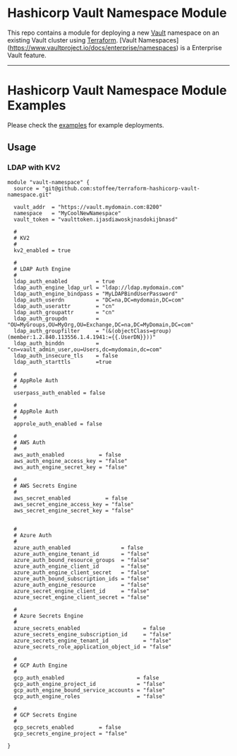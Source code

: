 # Hashicorp Vault Namespace Module

This repo contains a module for deploying a new [Vault](https://www.vault.io/) namespace on an existing Vault cluster using [Terraform](https://www.terraform.io/). [Vault Namespaces] (https://www.vaultproject.io/docs/enterprise/namespaces) is a Enterprise Vault feature.

---
# Hashicorp Vault Namespace Module Examples

Please check the [examples](https://github.com/stoffee/terraform-hashicorp-vault-namespace/tree/primary/examples) for example deployments.


## Usage

### LDAP with KV2

```hcl
module "vault-namespace" {
  source = "git@github.com:stoffee/terraform-hashicorp-vault-namespace.git"

  vault_addr  = "https://vault.mydomain.com:8200"
  namespace   = "MyCoolNewNamespace"
  vault_token = "vaulttoken.ijasdiawoskjnasdokijbnasd"

  #
  # KV2
  #
  kv2_enabled = true

  #
  # LDAP Auth Engine
  #
  ldap_auth_enabled         = true
  ldap_auth_engine_ldap_url = "ldap://ldap.mydomain.com"
  ldap_auth_engine_bindpass = "MyLDAPBindUserPassword"
  ldap_auth_userdn          = "DC=na,DC=mydomain,DC=com"
  ldap_auth_userattr        = "cn"
  ldap_auth_groupattr       = "cn"
  ldap_auth_groupdn         = "OU=MyGroups,OU=MyOrg,OU=Exchange,DC=na,DC=MyDomain,DC=com"
  ldap_auth_groupfilter     = "(&(objectClass=group)(member:1.2.840.113556.1.4.1941:={{.UserDN}}))"
  ldap_auth_binddn          = "cn=vault_admin_user,ou=Users,dc=mydomain,dc=com"
  ldap_auth_insecure_tls    = false
  ldap_auth_starttls        =true

  #
  # AppRole Auth
  #
  userpass_auth_enabled = false

  #
  # AppRole Auth
  #
  approle_auth_enabled = false

  #
  # AWS Auth
  #
  aws_auth_enabled           = false
  aws_auth_engine_access_key = "false"
  aws_auth_engine_secret_key = "false"

  #
  # AWS Secrets Engine
  #
  aws_secret_enabled           = false
  aws_secret_engine_access_key = "false"
  aws_secret_engine_secret_key = "false"


  #
  # Azure Auth
  #
  azure_auth_enabled                = false
  azure_auth_engine_tenant_id       = "false"
  azure_auth_bound_resource_groups  = "false"
  azure_auth_engine_client_id       = "false"
  azure_auth_engine_client_secret   = "false"
  azure_auth_bound_subscription_ids = "false"
  azure_auth_engine_resource        = "false"
  azure_secret_engine_client_id     = "false"
  azure_secret_engine_client_secret = "false"

  #
  # Azure Secrets Engine
  #
  azure_secrets_enabled                    = false
  azure_secrets_engine_subscription_id     = "false"
  azure_secrets_engine_tenant_id           = "false"
  azure_secrets_role_application_object_id = "false"

  #
  # GCP Auth Engine
  #
  gcp_auth_enabled                       = false
  gcp_auth_engine_project_id             = "false"
  gcp_auth_engine_bound_service_accounts = "false"
  gcp_auth_engine_roles                  = "false"

  #
  # GCP Secrets Engine
  #
  gcp_secrets_enabled        = false
  gcp_secrets_engine_project = "false"

}
```